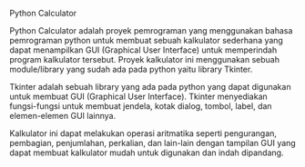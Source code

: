 Python Calculator

Python Calculator adalah proyek pemrograman yang menggunakan bahasa pemrograman python untuk membuat sebuah kalkulator sederhana yang dapat menampilkan GUI (Graphical User Interface) untuk memperindah program kalkulator tersebut. Proyek kalkulator ini menggunakan sebuah module/library yang sudah ada pada python yaitu library Tkinter.

Tkinter adalah sebuah library yang ada pada python yang dapat digunakan untuk membuat GUI (Graphical User Interface). Tkinter menyediakan fungsi-fungsi untuk membuat jendela, kotak dialog, tombol, label, dan elemen-elemen GUI lainnya.

Kalkulator ini dapat melakukan operasi aritmatika seperti pengurangan, pembagian, penjumlahan, perkalian, dan lain-lain dengan tampilan GUI yang dapat membuat kalkulator mudah untuk digunakan dan indah dipandang.
